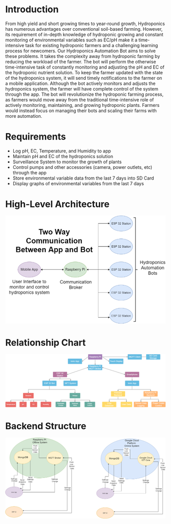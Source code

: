 # Introduction 

From high yield and short growing times to year-round growth, Hydroponics has numerous advantages over conventional soil-based farming. However, its requirement of in-depth knowledge of hydroponic growing and constant monitoring of environmental variables such as EC/pH make it a time-intensive task for existing hydroponic farmers and a challenging learning process for newcomers. Our Hydroponics Automation Bot aims to solve these problems. It takes the complexity away from hydroponic farming by reducing the workload of the farmer. The bot will perform the otherwise time-intensive task of constantly monitoring and adjusting the pH and EC of the hydroponic nutrient solution. To keep the farmer updated with the state of the hydroponics system, it will send timely notifications to the farmer on a mobile application. Although the bot actively monitors and adjusts the hydroponics system, the farmer will have complete control of the system through the app. The bot will revolutionize the hydroponic farming process, as farmers would move away from the traditional time-intensive role of actively monitoring, maintaining, and growing hydroponic plants. Farmers would instead focus on managing their bots and scaling their farms with more automation.

# Requirements

*  Log pH, EC, Temperature, and Humidity to app
*  Maintain pH and EC of the hydroponics solution
*  Surveillance System to monitor the growth of plants 
*  Control pumps and other accessories (camera, power outlets, etc) through the app 
*  Store environmental variable data from the last 7 days into SD Card 
*  Display graphs of environmental variables from the last 7 days

# High-Level Architecture
![High_Level_Architecture](uploads/b043e7eb061b180e92b8d924ebf3fcb9/High_Level_Architecture.png)

# Relationship Chart
![Untitled_Diagram__1_](uploads/0d7ea5e6af856b1946ea57d424ccc669/Untitled_Diagram__1_.png)

# Backend Structure
![backend](uploads/954c62209573f703574a908244cd7eda/backend.png)
